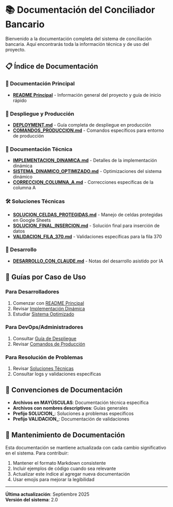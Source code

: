 # 📚 Documentación del Conciliador Bancario

Bienvenido a la documentación completa del sistema de conciliación bancaria. Aquí encontrarás toda la información técnica y de uso del proyecto.

## 📋 Índice de Documentación

### 📖 Documentación Principal
- [**README Principal**](../README.md) - Información general del proyecto y guía de inicio rápido

### 🚀 Despliegue y Producción
- [**DEPLOYMENT.md**](DEPLOYMENT.md) - Guía completa de despliegue en producción
- [**COMANDOS_PRODUCCION.md**](COMANDOS_PRODUCCION.md) - Comandos específicos para entorno de producción

### 🔧 Documentación Técnica
- [**IMPLEMENTACION_DINAMICA.md**](IMPLEMENTACION_DINAMICA.md) - Detalles de la implementación dinámica
- [**SISTEMA_DINAMICO_OPTIMIZADO.md**](SISTEMA_DINAMICO_OPTIMIZADO.md) - Optimizaciones del sistema dinámico
- [**CORRECCION_COLUMNA_A.md**](CORRECCION_COLUMNA_A.md) - Correcciones específicas de la columna A

### 🛠️ Soluciones Técnicas
- [**SOLUCION_CELDAS_PROTEGIDAS.md**](SOLUCION_CELDAS_PROTEGIDAS.md) - Manejo de celdas protegidas en Google Sheets
- [**SOLUCION_FINAL_INSERCION.md**](SOLUCION_FINAL_INSERCION.md) - Solución final para inserción de datos
- [**VALIDACION_FILA_370.md**](VALIDACION_FILA_370.md) - Validaciones específicas para la fila 370

### 🤖 Desarrollo
- [**DESARROLLO_CON_CLAUDE.md**](DESARROLLO_CON_CLAUDE.md) - Notas del desarrollo asistido por IA

## 🎯 Guías por Caso de Uso

### Para Desarrolladores
1. Comenzar con [README Principal](../README.md)
2. Revisar [Implementación Dinámica](IMPLEMENTACION_DINAMICA.md)
3. Estudiar [Sistema Optimizado](SISTEMA_DINAMICO_OPTIMIZADO.md)

### Para DevOps/Administradores
1. Consultar [Guía de Despliegue](DEPLOYMENT.md)
2. Revisar [Comandos de Producción](COMANDOS_PRODUCCION.md)

### Para Resolución de Problemas
1. Revisar [Soluciones Técnicas](#🛠️-soluciones-técnicas)
2. Consultar logs y validaciones específicas

## 📝 Convenciones de Documentación

- **Archivos en MAYÚSCULAS**: Documentación técnica específica
- **Archivos con nombres descriptivos**: Guías generales
- **Prefijo SOLUCION_**: Soluciones a problemas específicos
- **Prefijo VALIDACION_**: Documentación de validaciones

## 🔄 Mantenimiento de Documentación

Esta documentación se mantiene actualizada con cada cambio significativo en el sistema. Para contribuir:

1. Mantener el formato Markdown consistente
2. Incluir ejemplos de código cuando sea relevante
3. Actualizar este índice al agregar nueva documentación
4. Usar emojis para mejorar la legibilidad

---

**Última actualización**: Septiembre 2025  
**Versión del sistema**: 2.0
